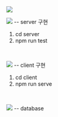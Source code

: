 <img src="https://capsule-render.vercel.app/api?type=slice&color=auto&height=300&section=header&text=Shopping%20SCM&fontSize=40&textBg=true&fontAlign=50" />

<img src="https://img.shields.io/badge/Node.js-43853D?style=for-the-badge&logo=node.js&logoColor=white" /> -- server 구현 
  1. cd server
  2. npm run test
<br>


<img src="https://img.shields.io/badge/Vue.js-35495E?style=for-the-badge&logo=vue.js&logoColor=4FC08D" /> -- client 구현
  1. cd client
  2. npm run serve </br>
<br>


<img src="https://img.shields.io/badge/MySQL-00000F?style=for-the-badge&logo=mysql&logoColor=white" /> -- database

